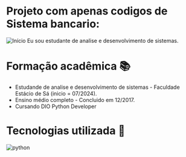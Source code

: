 
# Projeto com apenas codigos de Sistema bancario:

![Início](https://github.com/user-attachments/assets/608cda53-d847-427d-a213-1393bacd710c)
Eu sou estudante de analise e desenvolvimento de sistemas.
# Formação acadêmica 📚
- Estudande de analise e desenvolvimento de sistemas - Faculdade Estácio de Sá (inicio = 07/2024).
- Ensino médio completo - Concluido em  12/2017.
- Cursando DIO Python Developer 

# Tecnologias utilizada 🧰

![python](https://img.shields.io/badge/python-4518857?style=for-the-badge&logo=python&logoColor=)
